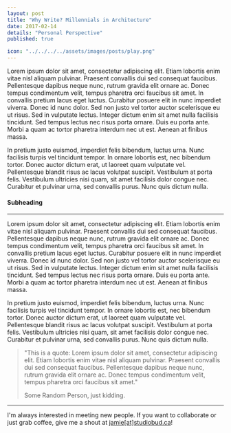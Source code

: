 ```yaml
---
layout: post
title: "Why Write? Millennials in Architecture"
date: 2017-02-14
details: "Personal Perspective"
published: true

icon: "../../../../assets/images/posts/play.png"
---
```


Lorem ipsum dolor sit amet, consectetur adipiscing elit. Etiam lobortis enim vitae nisl aliquam pulvinar. Praesent convallis dui sed consequat faucibus. Pellentesque dapibus neque nunc, rutrum gravida elit ornare ac. Donec tempus condimentum velit, tempus pharetra orci faucibus sit amet. In convallis pretium lacus eget luctus. Curabitur posuere elit in nunc imperdiet viverra. Donec id nunc dolor. Sed non justo vel tortor auctor scelerisque eu ut risus. Sed in vulputate lectus. Integer dictum enim sit amet nulla facilisis tincidunt. Sed tempus lectus nec risus porta ornare. Duis eu porta ante. Morbi a quam ac tortor pharetra interdum nec ut est. Aenean at finibus massa.

In pretium justo euismod, imperdiet felis bibendum, luctus urna. Nunc facilisis turpis vel tincidunt tempor. In ornare lobortis est, nec bibendum tortor. Donec auctor dictum erat, ut laoreet quam vulputate vel. Pellentesque blandit risus ac lacus volutpat suscipit. Vestibulum at porta felis. Vestibulum ultricies nisi quam, sit amet facilisis dolor congue nec. Curabitur et pulvinar urna, sed convallis purus. Nunc quis dictum nulla.

<h4 class="article-subheading">Subheading </h4> 
<hr class="xs-thick-hr" align="left">

Lorem ipsum dolor sit amet, consectetur adipiscing elit. Etiam lobortis enim vitae nisl aliquam pulvinar. Praesent convallis dui sed consequat faucibus. Pellentesque dapibus neque nunc, rutrum gravida elit ornare ac. Donec tempus condimentum velit, tempus pharetra orci faucibus sit amet. In convallis pretium lacus eget luctus. Curabitur posuere elit in nunc imperdiet viverra. Donec id nunc dolor. Sed non justo vel tortor auctor scelerisque eu ut risus. Sed in vulputate lectus. Integer dictum enim sit amet nulla facilisis tincidunt. Sed tempus lectus nec risus porta ornare. Duis eu porta ante. Morbi a quam ac tortor pharetra interdum nec ut est. Aenean at finibus massa.

In pretium justo euismod, imperdiet felis bibendum, luctus urna. Nunc facilisis turpis vel tincidunt tempor. In ornare lobortis est, nec bibendum tortor. Donec auctor dictum erat, ut laoreet quam vulputate vel. Pellentesque blandit risus ac lacus volutpat suscipit. Vestibulum at porta felis. Vestibulum ultricies nisi quam, sit amet facilisis dolor congue nec. Curabitur et pulvinar urna, sed convallis purus. Nunc quis dictum nulla.

<blockquote class="secondary">
"This is a quote: Lorem ipsum dolor sit amet, consectetur adipiscing elit. Etiam lobortis enim vitae nisl aliquam pulvinar. Praesent convallis dui sed consequat faucibus. Pellentesque dapibus neque nunc, rutrum gravida elit ornare ac. Donec tempus condimentum velit, tempus pharetra orci faucibus sit amet."
<p><span class="detail">Some Random Person, just kidding. </span></p>
</blockquote>


<hr class="xs-thick-hr" align="left">
I'm always interested in meeting new people. If you want to collaborate or just grab coffee, give me a shout at <a href="mailto:jamie@studiobud.ca?Subject=Hello!" target="_top">jamie[at]studiobud.ca</a>!

